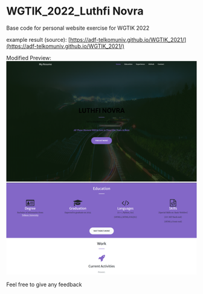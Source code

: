 # WGTIK_2022_Luthfi Novra
Base code for personal website exercise for WGTIK 2022

example result (source):
[https://adf-telkomuniv.github.io/WGTIK_2021/](https://adf-telkomuniv.github.io/WGTIK_2021/)

Modified
Preview:
![introduction](img/preview1.png)
![Portofolio](img/preview2.png)

Feel free to give any feedback